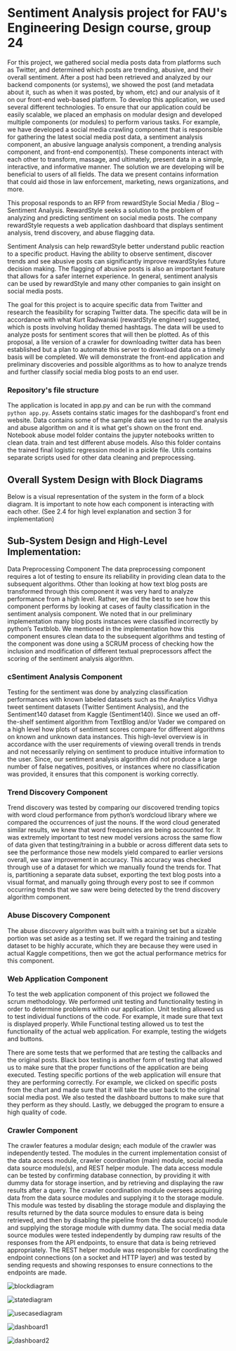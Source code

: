 # Sentiment Analysis project for FAU's Engineering Design course, group 24
For this project, we gathered social media posts data from platforms such as Twitter, and determined which posts are trending, abusive, and their overall sentiment. After a post had been retrieved and analyzed by our backend components (or systems), we showed the post (and metadata about it, such as when it was posted, by whom, etc) and our analysis of it on our front-end web-based platform. To develop this application, we used several different technologies. To ensure that our application could be easily scalable, we placed an emphasis on modular design and developed multiple components (or modules) to perform various tasks. For example, we have developed a social media crawling component that is responsible for gathering the latest social media post data, a sentiment analysis component, an abusive language analysis component, a trending analysis component, and front-end component(s). These components interact with each other to transform, massage, and ultimately, present data in a simple, interactive, and informative manner. The solution we are developing will be beneficial to users of all fields. The data we present contains information that could aid those in law enforcement, marketing, news organizations, and more.

This proposal responds to an RFP from rewardStyle Social Media / Blog – Sentiment Analysis. RewardStyle seeks a solution to the problem of analyzing and predicting sentiment on social media posts. The company rewardStyle requests a web application dashboard that displays sentiment analysis, trend discovery, and abuse flagging data.

Sentiment Analysis can help rewardStyle better understand public reaction to a specific product. Having the ability to observe sentiment, discover trends and see abusive posts can significantly improve rewardStyles future decision making. The flagging of abusive posts is also an important feature that allows for a safer internet experience. In general, sentiment analysis can be used by rewardStyle and many other companies to gain insight on social media posts. 

The goal for this project is to acquire specific data from Twitter and research the feasibility for scraping Twitter data. The specific data will be in accordance with what Kurt Radwanski (rewardStyle engineer) suggested, which is posts involving holiday themed hashtags. The data will be used to analyze posts for sentiment scores that will then be plotted. As of this proposal, a lite version of a crawler for downloading twitter data has been established but a plan to automate this server to download data on a timely basis will be completed. We will demonstrate the front-end application and preliminary discoveries and possible algorithms as to how to analyze trends and further classify social media blog posts to an end user.

### Repository's file structure
The application is located in app.py and can be run with the command ```python app.py```. 
Assets contains static images for the dashbopard's front end website.
Data contains some of the sample data we used to run the analysis and abuse algorithm on and it is what get's
shown on the front end.
Notebook abuse model folder contains the jupyter notebooks written to clean data. train and test different abuse models. Also this folder contains the trained final logistic regression model in a pickle file.
Utils contains separate scripts used for other data cleaning and preprocessing. 

## Overall System Design with Block Diagrams
Below is a visual representation of the system in the form of a block diagram. It is important to note how each component is interacting with each other. (See 2.4 for high level explanation and section 3 for implementation)

## Sub-System Design and High-Level Implementation:
Data Preprocessing Component
The data preprocessing component requires a lot of testing to ensure its reliability in providing clean data to the subsequent algorithms. Other than looking at how text blog posts are transformed through this component it was very hard to analyze performance from a high level. Rather, we did the best to see how this component performs by looking at cases of faulty classification in the sentiment analysis component. We noted that in our preliminary implementation many blog posts instances were classified incorrectly by python’s Textblob. We mentioned in the implementation how this component ensures clean data to the subsequent algorithms and testing of the component was done using a SCRUM process of checking how the inclusion and modification of different textual preprocessors affect the scoring of the sentiment analysis algorithm. 


### cSentiment Analysis Component
Testing for the sentiment was done by analyzing classification performances with known labeled datasets such as the Analytics Vidhya tweet sentiment datasets (Twitter Sentiment Analysis), and the Sentiment140 dataset from Kaggle (Sentiment140). Since we used an off-the-shelf sentiment algorithm from TextBlog and/or Vader we compared on a high level how plots of sentiment scores compare for different algorithms on known and unknown data instances. This high-level overview is in accordance with the user requirements of viewing overall trends in trends and not necessarily relying on sentiment to produce intuitive information to the user. Since, our sentiment analysis algorithm did not produce a large number of false negatives, positives, or instances where no classification was provided, it ensures that this component is working correctly. 

### Trend Discovery Component
Trend discovery was tested by comparing our discovered trending topics with word cloud performance from python’s wordcloud library where we compared the occurrences of just the nouns. If the word cloud generated similar results, we knew that word frequencies are being accounted for. It was extremely important to test new model versions across the same flow of data given that testing/training in a bubble or across different data sets to see the performance those new models yield compared to earlier versions overall, we saw improvement in accuracy. This accuracy was checked through use of a dataset for which we manually found the trends for. That is, partitioning a separate data subset, exporting the text blog posts into a visual format, and manually going through every post to see if common occurring trends that we saw were being detected by the trend discovery algorithm component. 

### Abuse Discovery Component
The abuse discovery algorithm was built with a training set but a sizable portion was set aside as a testing set. If we regard the training and testing dataset to be highly accurate, which they are because they were used in actual Kaggle competitions, then we got the actual performance metrics for this component. 


### Web Application Component
To test the web application component of this project we followed the scrum methodology. We performed unit testing and functionality testing in order to determine problems within our application. Unit testing allowed us to test individual functions of the code. For example, it made sure that text is displayed properly.  While Functional testing allowed us to test the functionality of the actual web application. For example, testing the widgets and buttons. 

There are some tests that we performed that are testing the callbacks and the original posts. Black box testing is another form of testing that allowed us to make sure that the proper functions of the application are being executed. Testing specific portions of the web application will ensure that they are performing correctly. For example, we clicked on specific posts from the chart and made sure that it will take the user back to the original social media post. We also tested the dashboard buttons to make sure that they perform as they should. Lastly, we debugged the program to ensure a high quality of code. 

### Crawler Component
The crawler features a modular design; each module of the crawler was independently tested. The modules in the current implementation consist of the data access module, crawler coordination (main) module, social media data source module(s), and REST helper module. The data access module can be tested by confirming database connection, by providing it with dummy data for storage insertion, and by retrieving and displaying the raw results after a query. The crawler coordination module oversees acquiring data from the data source modules and supplying it to the storage module. This module was tested by disabling the storage module and displaying the results returned by the data source modules to ensure data is being retrieved, and then by disabling the pipeline from the data source(s) module and supplying the storage module with dummy data. The social media data source modules were tested independently by dumping raw results of the responses from the API endpoints, to ensure that data is being retrieved appropriately. The REST helper module was responsible for coordinating the endpoint connections (on a socket and HTTP layer) and was tested by sending requests and showing responses to ensure connections to the endpoints are made.


![blockdiagram](https://user-images.githubusercontent.com/8900863/137652503-a7fbd46e-3b09-45f2-be86-034e04251fa9.JPG)

![statediagram](https://user-images.githubusercontent.com/8900863/137652511-4a28e19e-5642-448a-a961-aabb0758d0ec.JPG)

![usecasediagram](https://user-images.githubusercontent.com/8900863/137652517-fcf117b4-0d30-4cd9-8eac-3d09a399024f.JPG)

![dashboard1](https://user-images.githubusercontent.com/8900863/137652961-941aecc0-de2f-4a15-bd34-dca16e4058db.JPG)

![dashboard2](https://user-images.githubusercontent.com/8900863/137652969-e7eeea61-2f2f-4e63-9e2c-11648654c0c2.JPG)

